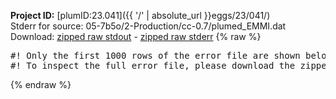 **Project ID:** [plumID:23.041]({{ '/' | absolute_url }}eggs/23/041/)  
Stderr for source:  05-7b5o/2-Production/cc-0.7/plumed_EMMI.dat   
Download: [zipped raw stdout](plumed_EMMI.dat.plumed_master.stdout.txt.zip) - [zipped raw stderr](plumed_EMMI.dat.plumed_master.stderr.txt.zip) 
{% raw %}
<pre>
#! Only the first 1000 rows of the error file are shown below
#! To inspect the full error file, please download the zipped raw stderr file above
</pre>
{% endraw %}
